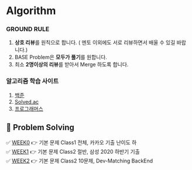 # Algorithm

### GROUND RULE
1. **상호 리뷰**를 원칙으로 합니다. ( 멘토 이외에도 서로 리뷰하면서 배울 수 있길 바랍니다.)
2. BASE Problem은 **모두가 풀기**를 원합니다.
3. 최소 **2명이상의 리뷰**를 받아서 Merge 하도록 합니다.

### 알고리즘 학습 사이트 

1. [백준](https://www.acmicpc.net)
2. [Solved.ac](https://solved.ac)  
3. [프로그래머스](https://programmers.co.kr)  


## :dolphin: Problem Solving

✅  [WEEK0](https://github.com/Dev-StudyGroup/Algorithm/tree/main/Week_0) 👉 기본 문제 Class1 전체, 카카오 기출 난이도 하  
✅  [WEEK1](https://github.com/Dev-StudyGroup/Algorithm/tree/main/Week_1) 👉 기본 문제 Class2 절반, 삼성 2020 하반기 기출  
✅  [WEEK2](https://github.com/Dev-StudyGroup/Algorithm/tree/main/Week_2) 👉 기본 문제 Class2 10문제, Dev-Matching BackEnd 

<!--
:white_large_square: 0) BOJ Level 1,2  
:white_large_square: 1) 이것이 코딩 테스트다.  
:white_large_square: 2) BOJ Level 3까지  
:white_large_square: 3) BOJ Level 4까지  
:white_large_square: 4) 프로그래머스 유형별 문제풀기 (전체 다)  
:white_large_square: 5) BOJ Level 5까지    
:white_large_square: 6) samsung 기출 문제 40개 (골드 1~5)  
:white_large_square: 7) 카카오 기출 문제  
-->
